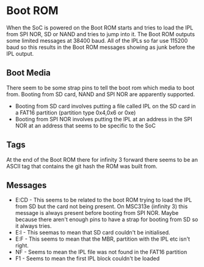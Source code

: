 # Boot ROM

When the SoC is powered on the Boot ROM starts and tries to load the IPL from SPI NOR, SD or NAND and tries to jump into it.
The Boot ROM outputs some limited messages at 38400 baud. All of the IPLs so far use 115200 baud so this results in the Boot ROM messages showing as junk before the IPL output.

## Boot Media

There seem to be some strap pins to tell the boot rom which media to boot from. Booting from SD card, NAND and SPI NOR are apparently supported.

- Booting from SD card involves putting a file called IPL on the SD card in a FAT16 partition (partition type 0x4,0x6 or 0xe)
- Booting from SPI NOR involves putting the IPL at an address in the SPI NOR at an address that seems to be specific to the SoC

## Tags

At the end of the Boot ROM there for infinity 3 forward there seems to be an ASCII tag that contains the git hash the ROM was built from.

## Messages

 - E:CD - This seems to be related to the boot ROM trying to load the IPL from SD but the card not being present. On MSC313e (infinity 3) this message is always present before booting from SPI NOR. Maybe because there aren't enough pins to have a strap for booting from SD so it always tries.
 - E:I - This seemas to mean that SD card couldn't be initialised.
 - E:F - This seems to mean that the MBR, partition with the IPL etc isn't right.
 - NF - Seems to mean the IPL file was not found in the FAT16 partition
 - F1 - Seems to mean the first IPL block couldn't be loaded
